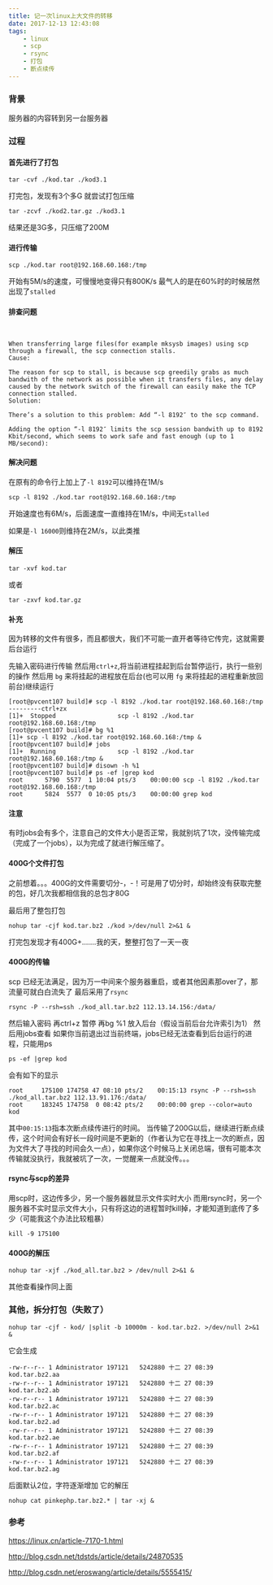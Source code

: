 ```yaml
---
title: 记一次linux上大文件的转移
date: 2017-12-13 12:43:08
tags: 
    - linux 
    - scp
    - rsync
    - 打包
    - 断点续传
---
```



### 背景

服务器的内容转到另一台服务器

### 过程

#### 首先进行了打包
```
tar -cvf ./kod.tar ./kod3.1
```
打完包，发现有3个多G
就尝试打包压缩
```
tar -zcvf ./kod2.tar.gz ./kod3.1
```
结果还是3G多，只压缩了200M


#### 进行传输
```
scp ./kod.tar root@192.168.60.168:/tmp
```

开始有5M/s的速度，可慢慢地变得只有800K/s
最气人的是在60%时的时候居然出现了`stalled`

#### 排查问题

```


When transferring large files(for example mksysb images) using scp through a firewall, the scp connection stalls.
Cause:

The reason for scp to stall, is because scp greedily grabs as much bandwith of the network as possible when it transfers files, any delay caused by the network switch of the firewall can easily make the TCP connection stalled.
Solution:

There’s a solution to this problem: Add “-l 8192″ to the scp command.

Adding the option “-l 8192″ limits the scp session bandwith up to 8192 Kbit/second, which seems to work safe and fast enough (up to 1 MB/second):

```

#### 解决问题
在原有的命令行上加上了` -l 8192 `可以维持在1M/s
```
scp -l 8192 ./kod.tar root@192.168.60.168:/tmp
```

开始速度也有6M/s，后面速度一直维持在1M/s，中间无`stalled`


如果是` -l 16000 `则维持在2M/s，以此类推

#### 解压
```
tar -xvf kod.tar
```
或者
```
tar -zxvf kod.tar.gz
```


#### 补充
因为转移的文件有很多，而且都很大，我们不可能一直开者等待它传完，这就需要后台运行

先输入密码进行传输
然后用`ctrl+z`,将当前进程挂起到后台暂停运行，执行一些别的操作
然后用 `bg` 来将挂起的进程放在后台(也可以用 `fg` 来将挂起的进程重新放回前台)继续运行
```
[root@pvcent107 build]# scp -l 8192 ./kod.tar root@192.168.60.168:/tmp
---------ctrl+zx
[1]+  Stopped                 scp -l 8192 ./kod.tar root@192.168.60.168:/tmp
[root@pvcent107 build]# bg %1
[1]+ scp -l 8192 ./kod.tar root@192.168.60.168:/tmp &
[root@pvcent107 build]# jobs
[1]+  Running                 scp -l 8192 ./kod.tar root@192.168.60.168:/tmp &
[root@pvcent107 build]# disown -h %1
[root@pvcent107 build]# ps -ef |grep kod
root      5790  5577  1 10:04 pts/3    00:00:00 scp -l 8192 ./kod.tar root@192.168.60.168:/tmp
root      5824  5577  0 10:05 pts/3    00:00:00 grep kod
```

#### 注意
有时jobs会有多个，注意自己的文件大小是否正常，我就别坑了1次，没传输完成（完成了一个jobs），以为完成了就进行解压缩了。

#### 400G个文件打包

之前想着。。。400G的文件需要切分-，-！可是用了切分时，却始终没有获取完整的包，好几次我都相信我的总包才80G

最后用了整包打包
```
nohup tar -cjf kod.tar.bz2 ./kod >/dev/null 2>&1 &
```
打完包发现才有400G+.......我的天，整整打包了一天一夜

#### 400G的传输
scp 已经无法满足，因为万一中间来个服务器重启，或者其他因素那over了，那流量可就白白流失了
最后采用了`rsync`
```
rsync -P --rsh=ssh ./kod_all.tar.bz2 112.13.14.156:/data/ 
```
然后输入密码
再ctrl+z 暂停
再bg %1  放入后台（假设当前后台允许索引为1）
然后用jobs查看
如果你当前退出过当前终端，jobs已经无法查看到后台运行的进程，只能用ps
```
ps -ef |grep kod
```
会有如下的显示
```
root     175100 174758 47 08:10 pts/2    00:15:13 rsync -P --rsh=ssh ./kod_all.tar.bz2 112.13.91.176:/data/
root     183245 174758  0 08:42 pts/2    00:00:00 grep --color=auto kod
```

其中`00:15:13`指本次断点续传进行的时间。
当传输了200G以后，继续进行断点续传，这个时间会有好长一段时间是不更新的（作者认为它在寻找上一次的断点，因为文件大了寻找的时间会久一点），如果你这个时候马上关闭总端，很有可能本次传输就没执行，我就被坑了一次，一觉醒来一点就没传。。。

#### rsync与scp的差异
用scp时，这边传多少，另一个服务器就显示文件实时大小
而用rsync时，另一个服务器不实时显示文件大小，只有将这边的进程暂时kill掉，才能知道到底传了多少（可能我这个办法比较粗暴）
```
kill -9 175100
```

#### 400G的解压
```
nohup tar -xjf ./kod_all.tar.bz2 > /dev/null 2>&1 &
```
其他查看操作同上面

### 其他，拆分打包（失败了）

```
nohup tar -cjf - kod/ |split -b 10000m - kod.tar.bz2. >/dev/null 2>&1 &
```
它会生成
```
-rw-r--r-- 1 Administrator 197121   5242880 十二 27 08:39 kod.tar.bz2.aa
-rw-r--r-- 1 Administrator 197121   5242880 十二 27 08:39 kod.tar.bz2.ab
-rw-r--r-- 1 Administrator 197121   5242880 十二 27 08:39 kod.tar.bz2.ac
-rw-r--r-- 1 Administrator 197121   5242880 十二 27 08:39 kod.tar.bz2.ad
-rw-r--r-- 1 Administrator 197121   5242880 十二 27 08:39 kod.tar.bz2.ae
-rw-r--r-- 1 Administrator 197121   5242880 十二 27 08:39 kod.tar.bz2.af
-rw-r--r-- 1 Administrator 197121   5242880 十二 27 08:39 kod.tar.bz2.ag
```
后面默认2位，字符逐渐增加
它的解压
```
nohup cat pinkephp.tar.bz2.* | tar -xj &
```

### 参考

https://linux.cn/article-7170-1.html

http://blog.csdn.net/tdstds/article/details/24870535

http://blog.csdn.net/eroswang/article/details/5555415/